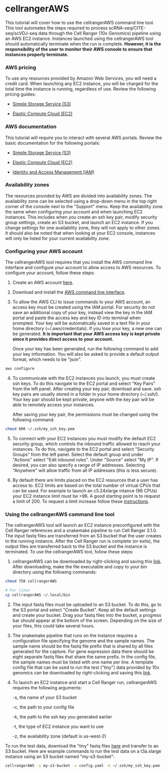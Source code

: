 # cellrangerAWS

This tutorial will cover how to use the cellrangerAWS command line tool. This
tool automates the steps required to process scRNA-seq/CITE-seq/scVDJ-seq data
through the Cell Ranger (10x Genomics) pipeline using an AWS EC2 instance.
Instances launched using the cellrangerAWS tool should automatically terminate
when the run is complete. **However, it is the responsibility of the user to 
monitor their AWS console to ensure that instances properly terminate.**

### AWS pricing

To use any resources provided by Amazon Web Services, you will need a credit
card. When launching any EC2 instance, you will be charged for the total time 
the instance is running, regardless of use. Review the following pricing guides:

* [Simple Storage Service (S3)](https://aws.amazon.com/s3/pricing/)

* [Elastic Compute Cloud (EC2)](https://aws.amazon.com/ec2/pricing/on-demand/)

### AWS documentation

This tutorial will require you to interact with several AWS portals. Review the
basic documentation for the following portals:

* [Simple Storage Service (S3)](https://docs.aws.amazon.com/AmazonS3/latest/gsg/GetStartedWithS3.html)

* [Elastic Compute Cloud (EC2)](https://docs.aws.amazon.com/AWSEC2/latest/UserGuide/concepts.html)

* [Identity and Access Management (IAM)](https://docs.aws.amazon.com/IAM/latest/UserGuide/introduction.html)

### Availability zones

The resources provided by AWS are divided into availability zones. The
availability zone can be selected using a drop-down menu in the top right
corner of the console next to the "Support" menu. Keep the availability zone the
same when configuring your account and when launching EC2 instances. This 
includes when you create an ssh key pair, modify security group settings, create
an S3 bucket, and launch an EC2 instance. If you change settings for one 
availability zone, they will not apply to other zones. It should also be noted
that when looking at your EC2 console, instances will only be listed for your
current availability zone.

### Configuring your AWS account

The cellrangerAWS tool requires that you install the AWS command line interface
and configure your account to allow access to AWS resources. To configure your
account, follow these steps:

1. Create an AWS account [here](https://aws.amazon.com/console/).

2. Download and install the [AWS command line interface](https://aws.amazon.com/cli/).

3. To allow the AWS CLI to issue commands to your AWS account, an access key
must be created using the IAM portal. For security do not save an additional
copy of your key, instead view the key in the IAM portal and paste the access
key and key ID into terminal when prompted. Your key will be automatically saved
in a text file in your home directory (~/.aws/credentials). If you lose your
key, a new one can be generated. **It is important that your AWS access key is
kept private since it provides direct access to your account.**

	Once your key has been generated, run the following command to add your
key information. You will also be asked to provide a default output format,
which needs to be "json".

``` bash
aws configure
```

4. To communicate with the EC2 instances you launch, you must create ssh keys. 
To do this navigate to the EC2 portal and select "Key Pairs" from the left
panel. After creating your key pair, download and save. ssh key pairs are usually
stored in a folder in your home directory (~/.ssh/). Your key pair should be
kept private, anyone with the key pair will be able to remotely access your
instances. 

	After saving your key pair, the permissions must be changed using the
following command:

``` bash
chmod 600 ~/.ssh/my_ssh_key.pem
```

5. To connect with your EC2 instances you must modify the default EC2 security
group, which controls the inbound traffic allowed to reach your instances. To do
this, navigate to the EC2 portal and select "Security Groups" from the left
panel. Select the default group and under "Actions" select "Edit inbound rules".
Under "Source" select "My IP". If desired, you can also specify a range of IP
addresses. Selecting "Anywhere" will allow traffic from all IP addresses (this
is less secure).

6. By default there are limits placed on the EC2 resources that a user has
access to. EC2 limits are based on the total number of virtual CPUs that
can be used. For example to launch an c5.24xlarge intance (96 CPUs) your EC2
instance limit must be >96. A good starting point is to request a limit of 200.
To request a limit increase follow these [instructions](https://aws.amazon.com/premiumsupport/knowledge-center/ec2-instance-limit/).

### Using the cellrangerAWS command line tool

The cellrangerAWS tool will launch an EC2 instance preconfigured with the Cell 
Ranger references and a snakemake pipeline to run Cell Ranger 3.1.0. The input
fastq files are transferred from an S3 bucket that the user creates to the
running instance. After the Cell Ranger run is complete (or exits), the output
files are transferred back to the S3 bucket and the instance is terminated. To
use the cellrangerAWS tool, follow these steps:

1. cellrangerAWS can be downloaded by right-clicking and saving this
[link](https://github.com/rnabioco/cellrangerAWS/raw/master/cellrangerAWS).
After downloading, make the file executable and copy to your bin directory using
the following commands:

``` bash
chmod 750 cellrangerAWS

# For linux
cp cellrangerAWS ~/.local/bin
```

2. The input fastq files must be uploaded to an S3 bucket. To do this, go to the
S3 portal and select "Create Bucket". Keep all the default settings and create
your bucket. Drag your fastq files into the bucket, a progress bar should appear
at the bottom of the screen. Depending on the size of your files, this could
take several hours.

3. The snakemake pipeline that runs on the instance requires a configuration
file specifying the genome and the sample names. The sample name should be the
fastq file prefix that is shared by all files generated for the capture. For
gene expression data there should be eight separate fastq files that share the 
same prefix. In the config file, the sample names must be listed with one name
per line. A template config file that can be used to run the test ("tiny") data
provided by 10x genomics can be downloaded by right-clicking and saving this
[link](https://github.com/rnabioco/cellrangerAWS/raw/master/PIPELINE/config.yaml).

4. To launch an EC2 instance and start a Cell Ranger run, cellrangerAWS
requires the following arguments:

	-s, the name of your S3 bucket

	-c, the path to your config file

	-k, the path to the ssh key you generated earlier

	-t, the type of EC2 instance you want to use

	-z, the availability zone (default is us-west-2)

To run the test data, download the "tiny" fastq files [here](https://github.com/rnabioco/cellrangerAWS/tree/master/DATA/tiny_data)
and transfer to an S3 bucket. Here are example commands to run the test data
on a t3a.xlarge instance using an S3 bucket named "my-s3-bucket":

``` bash
cellrangerAWS -s my-s3-bucket -c config.yaml -k ~/.ssh/my_ssh_key.pem -t t3a.xlarge
```

